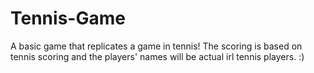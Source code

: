 # Tennis-Game
A basic game that replicates a game in tennis! The scoring is based on tennis scoring and the players' names will be actual irl tennis players. :)
